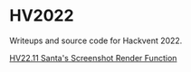 # HV2022

Writeups and source code for Hackvent 2022.

[HV22.11 Santa's Screenshot Render Function](./HV22.11/)

